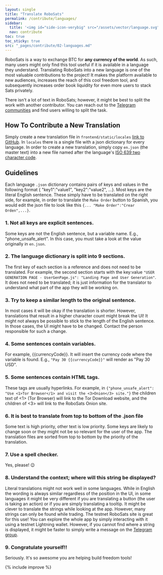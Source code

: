 ```yaml
---
layout: single
title: "Translate RoboSats"
permalink: /contribute/languages/
sidebar:
  title: '<img id="side-icon-verybig" src="/assets/vector/language.svg"/>Translation'
  nav: contribute
toc: true
toc_sticky: true
src: "_pages/contribute/02-languages.md"
---
```



RoboSats is a way to exchange BTC for **any currency of the world**. As such, many users might only find this tool useful if it is available in a language they understand. Translating RoboSats into a new language is one of the most valuable contributions to the project! It makes the platform available to new audiences, increases the reach of this cool freedom tool, and subsequently increases order book liquidity for even more users to stack Sats privately.

There isn't a lot of text in RoboSats; however, it might be best to split the work with another contributor. You can reach out to the [Telegram communities](https://learn.robosats.com/contribute/code/#communication-channels) and find users willing to split the task.

## How To Contribute a New Translation

Simply create a new translation file in `frontend/static/locales` [link to GitHub](https://github.com/RoboSats/robosats/tree/main/frontend/static/locales). In `locales` there is a single file with a json dictionary for every language. In order to create a new translation, simply copy `en.json` (the master text) into a new file named after the language's [ISO 639 two character code](https://www.loc.gov/standards/iso639-2/php/English_list.php).

## Guidelines

Each language `.json` dictionary contains pairs of keys and values in the following format { "key1":"value1", "key2":"value2", ...}. Most keys are the literal English sentence. These simply have to be translated on the right side, for example, in order to translate the `Make Order` button to Spanish, you would edit the json file to look like this `{... "Make Order":"Crear Orden",...}`.

### 1. **Not all keys are explicit sentences.**
Some keys are not the English sentence, but a variable name. E.g., "phone_unsafe_alert". In this case, you must take a look at the value originally in `en.json`.

### 2. **The language dictionary is split into 9 sections.**
The first key of each section is a reference and does not need to be translated. For example, the second section starts with the key:value `"USER GENERATION PAGE - UserGenPage.js": "Landing Page and User Generation"`. It does not need to be translated; it is just information for the translator to understand what part of the app they will be working on.

### 3. **Try to keep a similar length to the original sentence.**
In most cases it will be okay if the translation is shorter. However, translations that result in a higher character count might break the UI! It might not always be possible to stick to the length of the English sentence. In those cases, the UI might have to be changed. Contact the person responsible for such a change.

### 4. **Some sentences contain variables.**
For example, {{currencyCode}}. It will insert the currency code where the variable is found. E.g., `"Pay 30 {{currencyCode}}"` will render as "Pay 30 USD".

### 5. **Some sentences contain HTML tags.**
These tags are usually hyperlinks. For example, in `{"phone_unsafe_alert": "Use <1>Tor Browser</1> and visit the <3>Onion</3> site."}` the children text of <1> (Tor Browser) will link to the Tor Download website, and the children of <3> will link to the RoboSats Onion site.

### 6. **It is best to translate from top to bottom of the .json file**
Some text is high priority, other text is low priority. Some keys are likely to change soon or they might not be so relevant for the user of the app. The translation files are sorted from top to bottom by the priority of the translation.

### 7. **Use a spell checker.**
Yes, please! 😉

### 8. **Understand the context; where will this string be displayed?**
Literal translations might not work well in some languages. While in English the wording is always similar regardless of the position in the UI, in some languages it might be very different if you are translating a button (the user is taking an action) or if you are simply translating a tooltip. It might be clever to translate the strings while looking at the app. However, many strings can only be found while trading. The testnet RoboSats site is great for this use! You can explore the whole app by simply interacting with it using a testnet Lightning wallet. However, if you cannot find where a string is displayed, it might be faster to simply write a message on the [Telegram group](https://t.me/robosats).

### 9. **Congratulate yourself!!**
Seriously. It's so awesome you are helping build freedom tools!

{% include improve %}
